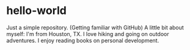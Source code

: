 # hello-world
Just a simple repository. (Getting familiar with GitHub)
A little bit about myself: 
I'm from Houston, TX. 
I love hiking and going on outdoor adventures.
I enjoy reading books on personal development. 
